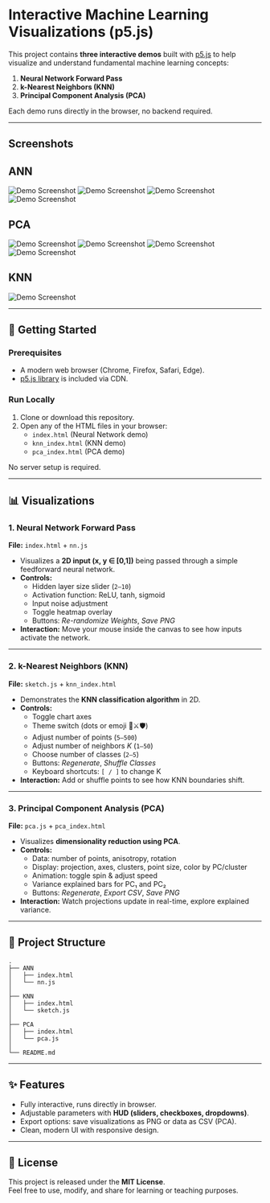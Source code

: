 # Interactive Machine Learning Visualizations (p5.js)

This project contains **three interactive demos** built with [p5.js](https://p5js.org/) to help visualize and understand fundamental machine learning concepts:

1. **Neural Network Forward Pass**  
2. **k-Nearest Neighbors (KNN)**  
3. **Principal Component Analysis (PCA)**  

Each demo runs directly in the browser, no backend required.

---
## Screenshots

## ANN 
![Demo Screenshot](ANN/ANN-1.png)
![Demo Screenshot](ANN/ANN-2.png)
![Demo Screenshot](ANN/ANN-3.png)
![Demo Screenshot](ANN/ANN-4.png)

## PCA
![Demo Screenshot](PCA/PCA-1.png)
![Demo Screenshot](PCA/PCA-2.png)
![Demo Screenshot](PCA/PCA-3.png)
![Demo Screenshot](PCA/PCA-4.png)

## KNN
![Demo Screenshot](KNN/KNN.png)

---
## 🚀 Getting Started

### Prerequisites
- A modern web browser (Chrome, Firefox, Safari, Edge).  
- [p5.js library](https://cdnjs.cloudflare.com/ajax/libs/p5.js/1.9.0/p5.min.js) is included via CDN.  

### Run Locally
1. Clone or download this repository.  
2. Open any of the HTML files in your browser:  
   - `index.html` (Neural Network demo)  
   - `knn_index.html` (KNN demo)  
   - `pca_index.html` (PCA demo)  

No server setup is required.

---

## 📊 Visualizations

### 1. Neural Network Forward Pass
**File:** `index.html` + `nn.js`

- Visualizes a **2D input (x, y ∈ [0,1])** being passed through a simple feedforward neural network.  
- **Controls:**  
  - Hidden layer size slider (`2–10`)  
  - Activation function: ReLU, tanh, sigmoid  
  - Input noise adjustment  
  - Toggle heatmap overlay  
  - Buttons: *Re-randomize Weights*, *Save PNG*  
- **Interaction:** Move your mouse inside the canvas to see how inputs activate the network.

---

### 2. k-Nearest Neighbors (KNN)
**File:** `sketch.js` + `knn_index.html`

- Demonstrates the **KNN classification algorithm** in 2D.  
- **Controls:**  
  - Toggle chart axes  
  - Theme switch (dots or emoji 🧙⚔️🛡️)  
  - Adjust number of points (`5–500`)  
  - Adjust number of neighbors *K* (`1–50`)  
  - Choose number of classes (`2–5`)  
  - Buttons: *Regenerate*, *Shuffle Classes*  
  - Keyboard shortcuts: `[ / ]` to change K  
- **Interaction:** Add or shuffle points to see how KNN boundaries shift.

---

### 3. Principal Component Analysis (PCA)
**File:** `pca.js` + `pca_index.html`

- Visualizes **dimensionality reduction using PCA**.  
- **Controls:**  
  - Data: number of points, anisotropy, rotation  
  - Display: projection, axes, clusters, point size, color by PC/cluster  
  - Animation: toggle spin & adjust speed  
  - Variance explained bars for PC₁ and PC₂  
  - Buttons: *Regenerate*, *Export CSV*, *Save PNG*  
- **Interaction:** Watch projections update in real-time, explore explained variance.

---

## 📂 Project Structure
```
.
├── ANN
│   ├── index.html
│   └── nn.js
│
├── KNN
│   ├── index.html
│   └── sketch.js
│
├── PCA
│   ├── index.html
│   └── pca.js
│
└── README.md

```

---

## ✨ Features
- Fully interactive, runs directly in browser.  
- Adjustable parameters with **HUD (sliders, checkboxes, dropdowns)**.  
- Export options: save visualizations as PNG or data as CSV (PCA).  
- Clean, modern UI with responsive design.

---

## 📜 License
This project is released under the **MIT License**.  
Feel free to use, modify, and share for learning or teaching purposes.
